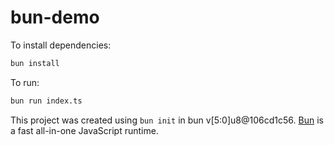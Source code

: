 # bun-demo

To install dependencies:

```bash
bun install
```

To run:

```bash
bun run index.ts
```

This project was created using `bun init` in bun v[5:0]u8@106cd1c56. [Bun](https://bun.sh) is a fast all-in-one JavaScript runtime.
